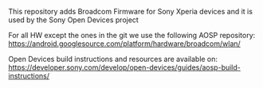 This repository adds Broadcom Firmware for Sony Xperia devices and it is used by the Sony Open Devices project

For all HW except the ones in the git we use the following AOSP repository:
https://android.googlesource.com/platform/hardware/broadcom/wlan/

Open Devices build instructions and resources are available on:
https://developer.sony.com/develop/open-devices/guides/aosp-build-instructions/
